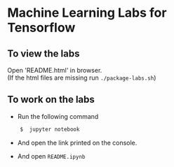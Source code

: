 # Machine Learning Labs for Tensorflow

## To view the labs
Open 'README.html' in browser.  
(If the html files are missing run `./package-labs.sh`)

## To work on the labs
- Run the following command
```bash
    $  jupyter notebook
```
- And open the link printed on the console.

- And open `README.ipynb`
